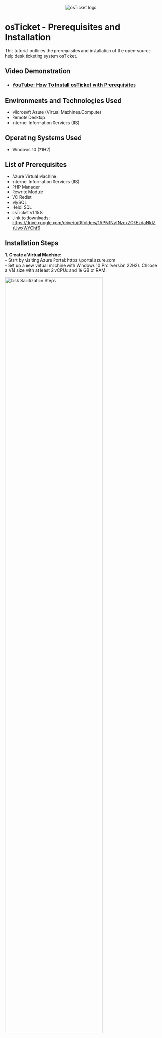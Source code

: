 <p align="center">
<img src="https://i.imgur.com/Clzj7Xs.png" alt="osTicket logo"/>
</p>

<h1>osTicket - Prerequisites and Installation</h1>
This tutorial outlines the prerequisites and installation of the open-source help desk ticketing system osTicket.<br />


<h2>Video Demonstration</h2>

- ### [YouTube: How To Install osTicket with Prerequisites](https://www.youtube.com)

<h2>Environments and Technologies Used</h2>

- Microsoft Azure (Virtual Machines/Compute)
- Remote Desktop
- Internet Information Services (IIS)

<h2>Operating Systems Used </h2>

- Windows 10</b> (21H2)

<h2>List of Prerequisites</h2>

- Azure Virtual Machine
- Internet Information Services (IIS)
- PHP Manager
- Rewrite Module
- VC Redist
- MySQL
- Heidi SQL
- osTicket v1.15.8
- Link to downloads: https://drive.google.com/drive/u/0/folders/1APMfNyfNzcxZC6EzdaNfdZsUwxWYChf6

<h2>Installation Steps</h2>


<p>
  <strong>1. Create a Virtual Machine:</strong><br>
  - Start by visiting Azure Portal: https://portal.azure.com<br>
  - Set up a new virtual machine with Windows 10 Pro (version 22H2). Choose a VM size with at least 2 vCPUs and 16 GB of RAM.
</p>

<p>
  <img src="https://i.imgur.com/RByMLDt.png" height="80%" width="80%" alt="Disk Sanitization Steps"/>
</p>

<p>
  <strong>2. Connect to Your Virtual Machine:</strong><br>
  - After setting up the VM, find the public IP address assigned to it in the Azure portal.<br>
  - Use the Remote Desktop Connection app to connect to your VM by entering the public IP address.
</p>

<br>

<p>
  <img src="https://i.imgur.com/RByMLDt.png" height="80%" width="80%" alt="Disk Sanitization Steps"/>
</p>

<p>
  <strong>3. Access Windows Features:</strong><br>
  - After connecting to your virtual machine, open the Control Panel.<br>
  - In the Control Panel, go to Programs and then click on Turn Windows features on or off.
</p>

<p>
  <img src="https://i.imgur.com/DJmEXEB.png" height="80%" width="80%" alt="Disk Sanitization Steps"/>
</p>

<p>
  <strong>4. Enable IIS and Required Features:</strong><br>
  - In the Windows Features menu, navigate to World Wide Web Services.<br>
  - Under Application Development Features, check the boxes for CGI and Common HTTP Features.
</p>

<p>
  <img src="https://i.imgur.com/DJmEXEB.png" height="80%" width="80%" alt="Disk Sanitization Steps"/>
</p>

<p>
  <strong>5. Verify IIS Installation:</strong><br>
  - To confirm IIS is properly installed, open your web browser and type 127.0.0.1 in the address bar. You should see the default IIS landing page.
</p>

<p>
  <img src="https://i.imgur.com/DJmEXEB.png" height="80%" width="80%" alt="Disk Sanitization Steps"/>
</p>

<p>
  <strong>6. Install PHP Manager for IIS:</strong><br>
  - Download PHP Manager for IIS from the installation files (look for PHPManagerForIIS_V1.5.0.msi).<br>
  - Run the installer and follow the setup wizard to complete the installation.
</p>

<p>
  <img src="https://i.imgur.com/DJmEXEB.png" height="80%" width="80%" alt="Disk Sanitization Steps"/>
</p>

<p>
  <strong>7. Install the Rewrite Module:</strong><br>
  - Download the Rewrite Module from the installation files (look for rewrite_amd64_en-US.msi).<br>
  - Run the installer to complete the installation.
</p>

<p>
  <img src="https://i.imgur.com/DJmEXEB.png" height="80%" width="80%" alt="Disk Sanitization Steps"/>
</p>

<p>
  <strong>8. Set Up PHP:</strong><br>
  - Create a folder named PHP in the *C:* drive.<br>
  - From the installation files, download PHP 7.3.8 (look for php-7.3.8-nts-Win32-VC15-x866.zip), and extract the contents into C:\PHP.
</p>

<p>
  <img src="https://i.imgur.com/DJmEXEB.png" height="80%" width="80%" alt="Disk Sanitization Steps"/>
</p>

<br>

<p>
  <strong>9. Install Visual C++ Redistributable:</strong><br>
  - After extracting the PHP files into the C:\PHP folder, download VC_redist.x86.exe from the installation files.<br>
  - Run the installer and follow the setup wizard to complete the installation of the Visual C++ Redistributable.
</p>

<p>
  <img src="https://i.imgur.com/DJmEXEB.png" height="80%" width="80%" alt="Disk Sanitization Steps"/>
</p>

<p>
  <strong>10. Install MySQL:</strong><br>
  - Download MySQL 5.5.62 (look for mysql-5.5.62-win32.msi) and run the installer.<br>
  - In the setup wizard, select Typical Setup and click Launch Configuration Wizard after installation.<br>
  - Choose Standard Configuration and set the root password to Password1.
</p>

<p>
  <img src="https://i.imgur.com/DJmEXEB.png" height="80%" width="80%" alt="Disk Sanitization Steps"/>
</p>

<p>
  <strong>11. Open IIS Manager:</strong><br>
  - After installing the necessary files, search for IIS in the Windows search bar and open Internet Information Services (IIS) Manager as an administrator. The program interface should appear like this.
</p>

<p>
  <img src="https://i.imgur.com/DJmEXEB.png" height="80%" width="80%" alt="Disk Sanitization Steps"/>
</p>

<p>
  <strong>12. Register PHP with IIS:</strong><br>
  - In IIS Manager, locate and click on PHP Manager.<br>
  - Select Register new PHP version.<br>
  - When prompted, provide the path to the PHP executable file (php-cgi.exe). Navigate to C:\PHP, and select the php-cgi.exe file.<br>
  - Finally, restart the IIS server to apply the changes.
</p>

<p>
  <img src="https://i.imgur.com/DJmEXEB.png" height="80%" width="80%" alt="Disk Sanitization Steps"/>
</p>

<br>

<p>
  <strong>13. Install osTicket v1.15.8:</strong><br>
  - Download osTicket v1.15.8 from the Installation Files folder.<br>
  - Extract the contents and copy the upload folder to C:\inetpub\wwwroot.<br>
  - Inside C:\inetpub\wwwroot, rename the upload folder to osTicket.<br>
  - Reload IIS for the changes to take effect.
</p>

<p>
  <img src="https://i.imgur.com/DJmEXEB.png" height="80%" width="80%" alt="Disk Sanitization Steps"/>
</p>

<p>
  <strong>14. Access osTicket through IIS:</strong><br>
  - In IIS Manager, navigate to Sites -> Default -> osTicket.<br>
  - On the right, click *Browse :80* to access osTicket in your web browser.<br>
  - <strong>Enable Required PHP Extensions:</strong><br>
    1. Go back to IIS Manager and navigate to Sites -> Default -> osTicket.<br>
    2. Double-click on PHP Manager.<br>
    3. Select Enable or Disable an Extension.<br>
    Enable the following extensions:<br>
    1. php_imap.dll<br>
    2. php_intl.dll<br>
    3. php_opcache.dll
</p>

<p>
  <img src="https://i.imgur.com/DJmEXEB.png" height="80%" width="80%" alt="Disk Sanitization Steps"/>
</p>

<p>
  <strong>15. Rename the Configuration File and Set Permissions:</strong><br>
  - Open File Explorer and navigate to the following directory: C:\inetpub\wwwroot\osTicket\include.<br>
  - Locate the file ost-sampleconfig.php and rename it to ost-config.php.<br>
  - After renaming the file, right-click on it and select Properties. In the Properties window, go to the Security tab and click on Advanced.<br>
  - Disable Inheritance by selecting Remove all inherited permissions from this object.<br>
  - Next, we’ll add new permissions:<br>
    1. Click Add.<br>
    2. In the dialog box, click Select a principal.<br>
    3. Type Everyone in the box and click Check Names.<br>
    4. Make sure Full Control is selected, and all other checkboxes are ticked.<br>
    5. Click Apply and then OK.
</p>

<p>
  <img src="https://i.imgur.com/DJmEXEB.png" height="80%" width="80%" alt="Disk Sanitization Steps"/>
</p>

<br>

<p>
  <strong>16. Complete osTicket Setup in the Browser:</strong><br>
  - In the browser, click Continue on the osTicket setup page.<br>
  - Fill out the required fields on the page, but leave the Database Settings section blank for now; we'll address that shortly.<br>
  - Download and install HeidiSQL from the Installation Files.<br>
  - Once HeidiSQL is installed, open the program and create a new session.<br>
  - Make sure the Username is set to root and the Password is Password1.<br>
  - After establishing the connection in HeidiSQL, return to the browser to complete the osTicket setup. Under the Database Settings section, enter root as the username and Password1 as the password.
</p>

<p>
  <img src="https://i.imgur.com/DJmEXEB.png" height="80%" width="80%" alt="Disk Sanitization Steps"/>
</p>

<p>
  <strong>17. Create a New Database in HeidiSQL:</strong><br>
  - In HeidiSQL, right-click on Unnamed on the left panel, select Create New, and then choose Database.<br>
  - Name the new database osTicket.<br>
  - Once the database is created, go back to the osTicket browser setup and enter osTicket as the database name under the MySQL Database section.<br>
  <strong>Cleanup and Final Permissions:</strong><br>
  - To complete the setup, we need to delete the setup folder:<br>
  - Navigate to C:\inetpub\wwwroot\osTicket\setup and delete the setup folder. Be sure to delete only this folder and not any other files or directories.<br>
  - After the cleanup, set the permissions of the ost-config.php file back to Read-only.
</p>

<p>
  <img src="https://i.imgur.com/DJmEXEB.png" height="80%" width="80%" alt="Disk Sanitization Steps"/>
</p>

<br>

<p>
  <strong>18. Complete the osTicket Setup:</strong><br>
  - The final step is to log in to osTicket via your browser.<br>
  - Congratulations! You have successfully installed and set up osTicket!
</p>

<p>
  <img src="https://i.imgur.com/DJmEXEB.png" height="80%" width="80%" alt="Disk Sanitization Steps"/>
</p>


